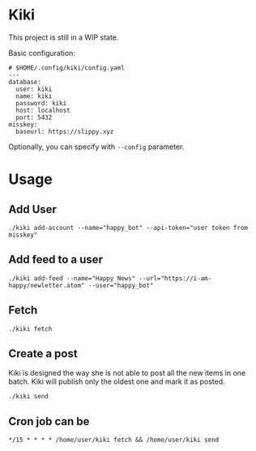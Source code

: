 # Kiki

This project is still in a WIP state.

Basic configuration:

```
# $HOME/.config/kiki/config.yaml
---
database:
  user: kiki
  name: kiki
  password: kiki
  host: localhost
  port: 5432
misskey:
  baseurl: https://slippy.xyz
```

Optionally, you can specify with `--config` parameter.

# Usage

## Add User

```
./kiki add-account --name="happy_bot" --api-token="user token from misskey"
```


## Add feed to a user

```
./kiki add-feed --name="Happy News" --url="https://i-am-happy/newletter.atom" --user="happy_bot"
```

## Fetch

```
./kiki fetch
```

## Create a post

Kiki is designed the way she is not able to post all the new items in one batch.
Kiki will publish only the oldest one and mark it as posted.

```
./kiki send
```

## Cron job can be

```
*/15 * * * * /home/user/kiki fetch && /home/user/kiki send
```
